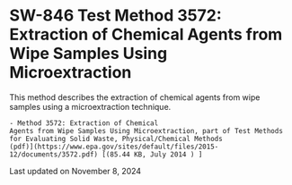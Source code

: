 
# SW-846 Test Method 3572: Extraction of Chemical Agents from Wipe Samples Using Microextraction  


This method describes the extraction of chemical agents from wipe
samples using a microextraction technique.

    - Method 3572: Extraction of Chemical
    Agents from Wipe Samples Using Microextraction, part of Test Methods
    for Evaluating Solid Waste, Physical/Chemical Methods
    (pdf)](https://www.epa.gov/sites/default/files/2015-12/documents/3572.pdf) [(85.44 KB, July 2014 ) ] 

Last updated on November 8, 2024

